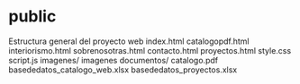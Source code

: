 # public
Estructura general del proyecto web
    index.html
    catalogopdf.html
    interiorismo.html
    sobrenosotras.html
    contacto.html
    proyectos.html
    style.css
    script.js
    imagenes/
        imagenes
    documentos/
        catalogo.pdf
        basededatos_catalogo_web.xlsx
        basededatos_proyectos.xlsx
